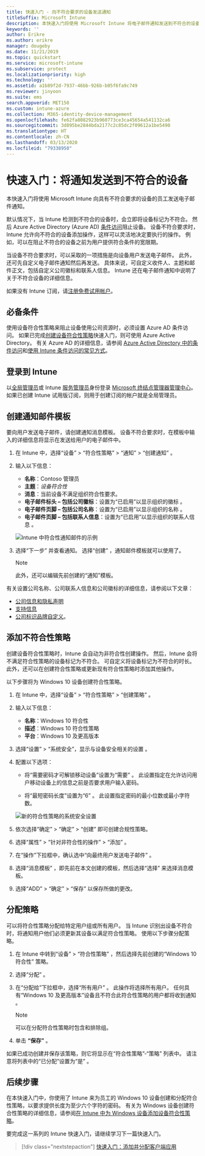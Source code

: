 ```yaml
---
title: 快速入门 - 向不符合要求的设备发送通知
titleSuffix: Microsoft Intune
description: 本快速入门将使用 Microsoft Intune 将电子邮件通知发送到不符合的设备。
keywords: ''
author: Erikre
ms.author: erikre
manager: dougeby
ms.date: 11/21/2019
ms.topic: quickstart
ms.service: microsoft-intune
ms.subservice: protect
ms.localizationpriority: high
ms.technology: ''
ms.assetid: a1b89f2d-7937-46bb-926b-b05f6fa9c749
ms.reviewer: jinyoon
ms.suite: ems
search.appverid: MET150
ms.custom: intune-azure
ms.collection: M365-identity-device-management
ms.openlocfilehash: fe62fa8082923b960773ce3ca45654a541132ca6
ms.sourcegitcommit: 3d895be2844bda2177c2c85dc2f09612a1be5490
ms.translationtype: HT
ms.contentlocale: zh-CN
ms.lasthandoff: 03/13/2020
ms.locfileid: "79338950"
---
```

# <a name="quickstart-send-notifications-to-noncompliant-devices"></a>快速入门：将通知发送到不符合的设备

本快速入门将使用 Microsoft Intune 向具有不符合要求的设备的员工发送电子邮件通知。

默认情况下，当 Intune 检测到不符合的设备时，会立即将设备标记为不符合。 然后 Azure Active Directory (Azure AD) [条件访问](https://docs.microsoft.com/azure/active-directory/active-directory-conditional-access-azure-portal)阻止设备。 设备不符合要求时，Intune 允许向不符合的设备添加操作，这样可以灵活地决定要执行的操作。 例如，可以在阻止不符合的设备之前为用户提供符合条件的宽限期。

当设备不符合要求时，可以采取的一项措施是向设备用户发送电子邮件。 此外，还可先自定义电子邮件通知然后再发送。 具体来说，可自定义收件人、主题和邮件正文，包括自定义公司徽标和联系人信息。 Intune 还在电子邮件通知中说明了关于不符合设备的详细信息。

如果没有 Intune 订阅，请[注册免费试用帐户](../fundamentals/free-trial-sign-up.md)。

## <a name="prerequisites"></a>必备条件

使用设备符合性策略来阻止设备使用公司资源时，必须设置 Azure AD 条件访问。 如果已完成[创建设备符合性策略](quickstart-set-password-length-android.md)快速入门，则可使用 Azure Active Directory。 有关 Azure AD 的详细信息，请参阅 [Azure Active Directory 中的条件访问](https://docs.microsoft.com/azure/active-directory/active-directory-conditional-access-azure-portal)和[使用 Intune 条件访问的常见方式](../protect/conditional-access-intune-common-ways-use.md)。

## <a name="sign-in-to-intune"></a>登录到 Intune

以[全局管理员](../fundamentals/users-add.md#types-of-administrators)或 Intune [服务管理员](../fundamentals/users-add.md#types-of-administrators)身份登录 [Microsoft 终结点管理器管理中心](https://go.microsoft.com/fwlink/?linkid=2109431)。 如果已创建 Intune 试用版订阅，则用于创建订阅的帐户就是全局管理员。

## <a name="create-a-notification-message-template"></a>创建通知邮件模板

要向用户发送电子邮件，请创建通知消息模板。 设备不符合要求时，在模板中输入的详细信息将显示在发送给用户的电子邮件中。

1. 在 Intune 中，选择“设备”   > “符合性策略”   > “通知”   > “创建通知”  。
2. 输入以下信息：

   - **名称**：Contoso 管理员 
   - **主题**：*设备符合性*
   - **消息**：当前设备不满足组织符合性要求。 
   - **电子邮件标头 – 包括公司徽标**：设置为“已启用”以显示组织的徽标  。
   - **电子邮件页脚 – 包括公司名称**：设置为“已启用”以显示组织的名称  。
   - **电子邮件页脚 – 包括联系人信息**：设置为“已启用”以显示组织的联系人信息  。

   ![Intune 中符合性通知邮件的示例](./media/quickstart-send-notification/quickstart-send-notification-01.png)

3. 选择“下一步”  并查看通知。 选择“创建”  ，通知邮件模板就可以使用了。

   > [!NOTE]
   > 此外，还可以编辑先前创建的“通知”模板。

有关设置公司名称、公司联系人信息和公司徽标的详细信息，请参阅以下文章：

- [公司信息和隐私声明](../apps/company-portal-app.md#company-information-and-privacy-statement)
- [支持信息](../apps/company-portal-app.md#support-information)
- [公司标识品牌自定义](../apps/company-portal-app.md#company-identity-branding-customization)。

## <a name="add-a-noncompliance-policy"></a>添加不符合性策略

创建设备符合性策略时，Intune 会自动为非符合性创建操作。 然后，Intune 会将不满足符合性策略的设备标记为不符合。 可自定义将设备标记为不符合的时长。 此外，还可以在创建符合性策略或更新现有符合性策略时添加其他操作。

以下步骤将为 Windows 10 设备创建符合性策略。

1. 在 Intune 中，选择“设备”   > “符合性策略”   > “创建策略”  。

2. 输入以下信息：

   - **名称**：Windows 10 符合性 
   - **描述**：Windows 10 符合性策略 
   - **平台**：Windows 10 及更高版本

3. 选择“设置” > “系统安全”，显示与设备安全相关的设置   。

4. 配置以下选项：

   - 将“需要密码才可解锁移动设备”设置为“需要”   。 此设置指定在允许访问用户移动设备上的信息之前是否要求用户输入密码。

   - 将“最短密码长度”设置为“6”   。 此设置指定密码的最小位数或最小字符数。

   ![新的符合性策略的系统安全设置](./media/quickstart-send-notification/system-security-settings-01.png)

5. 依次选择“确定”   > “确定”   > “创建”  即可创建合规性策略。

6. 选择“属性” > “针对非符合性的操作” > “添加”    。

7. 在“操作”下拉框中，确认选中“向最终用户发送电子邮件”   。

8. 选择“消息模板”  ，即先前在本文创建的模板，然后选择“选择”  来选择消息模板。

9. 选择“ADD”   > “确定”   > “保存”  以保存所做的更改。

## <a name="assign-the-policy"></a>分配策略

可以将符合性策略分配给特定用户组或所有用户。 当 Intune 识别出设备不符合时，将通知用户他们必须更新其设备以满足符合性策略。 使用以下步骤分配策略。

1. 在 Intune 中转到“设备”   > “符合性策略”  ，然后选择先前创建的“Windows 10 符合性”  策略。

2. 选择“分配”  。

3. 在“分配给”下拉框中，选择“所有用户”   。 此操作将选择所有用户。 任何具有“Windows 10 及更高版本”设备且不符合此符合性策略的用户都将收到通知  。

    > [!NOTE]
    > 可以在分配符合性策略时包含和排除组。

4. 单击 **“保存”** 。

如果已成功创建并保存该策略，则它将显示在“符合性策略”-“策略”  列表中。 请注意将列表中的“已分配”设置为“是”   。

## <a name="next-steps"></a>后续步骤

在本快速入门中，你使用了 Intune 来为员工的 Windows 10 设备创建和分配符合性策略，以要求提供长度为至少六个字符的密码。 有关为 Windows 设备创建符合性策略的详细信息，请参阅[在 Intune 中为 Windows 设备添加设备符合性策略](compliance-policy-create-windows.md)。

要完成这一系列的 Intune 快速入门，请继续学习下一篇快速入门。

> [!div class="nextstepaction"]
> [快速入门：添加并分配客户端应用](../apps/quickstart-add-assign-app.md)
